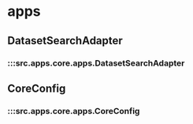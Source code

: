 # apps

## DatasetSearchAdapter

### :::src.apps.core.apps.DatasetSearchAdapter

## CoreConfig

### :::src.apps.core.apps.CoreConfig

